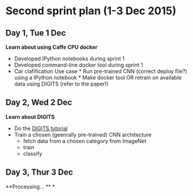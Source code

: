 # Second sprint plan (1-3 Dec 2015)

## Day 1, Tue 1 Dec
**Learn about using Caffe CPU docker**
* Developed IPython notebooks during sprint 1
* Developed command-line docker tool during sprint 1
* Car clafification Use case
      * Run pre-trained CNN (correct deploy file?) using a IPython notebook
      * Make docker tool OR retrain on available data using DIGITS (refer to the paper!)

## Day 2, Wed 2 Dec
**Learn about DIGITS**
* Do the [DIGITS tutorial](https://www.microway.com/hpc-tech-tips/caffe-deep-learning-using-nvidia-digits-tesla-gpus/) 
* Train a chosen (geenrally pre-trained) CNN architecture
     * fetch data from a chosen category from ImageNet
     * train
     * classify

## Day 3, Thur 3 Dec
**Processing... **
* 
